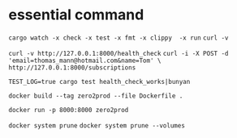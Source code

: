 # essential command

`cargo watch -x check -x test -x fmt -x clippy  -x run`
`curl -v`

`curl -v http://127.0.0.1:8000/health_check`
`curl -i -X POST -d 'email=thomas_mann@hotmail.com&name=Tom' \
http://127.0.0.1:8000/subscriptions`

`TEST_LOG=true cargo test health_check_works|bunyan`

`docker build --tag zero2prod --file Dockerfile .`

`docker run -p 8000:8000 zero2prod`

`docker system prune`
`docker system prune --volumes`

